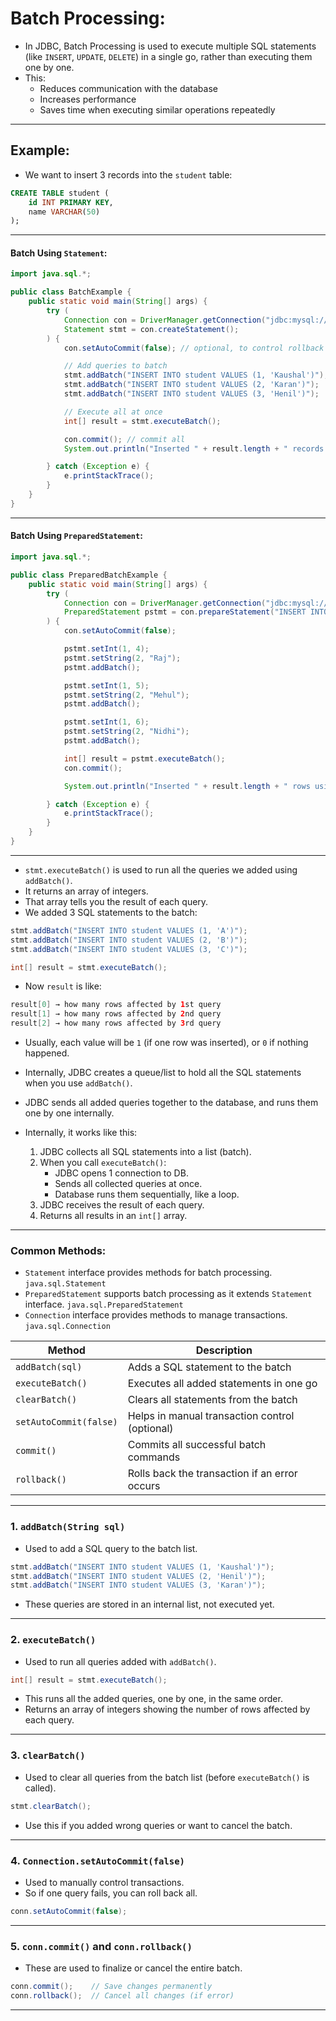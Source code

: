 # **Batch Processing:**

- In JDBC, Batch Processing is used to execute multiple SQL statements (like `INSERT`, `UPDATE`, `DELETE`) in a single go, rather than executing them one by one.
- This:
    - Reduces communication with the database
    - Increases performance
    - Saves time when executing similar operations repeatedly

---

## **Example:**

- We want to insert 3 records into the `student` table:

```sql
CREATE TABLE student (
    id INT PRIMARY KEY,
    name VARCHAR(50)
);
```

---

#### **Batch Using `Statement`:**

```java
import java.sql.*;

public class BatchExample {
    public static void main(String[] args) {
        try (
            Connection con = DriverManager.getConnection("jdbc:mysql://localhost:3306/test", "root", "password");
            Statement stmt = con.createStatement();
        ) {
            con.setAutoCommit(false); // optional, to control rollback if any error

            // Add queries to batch
            stmt.addBatch("INSERT INTO student VALUES (1, 'Kaushal')");
            stmt.addBatch("INSERT INTO student VALUES (2, 'Karan')");
            stmt.addBatch("INSERT INTO student VALUES (3, 'Henil')");

            // Execute all at once
            int[] result = stmt.executeBatch();

            con.commit(); // commit all
            System.out.println("Inserted " + result.length + " records.");

        } catch (Exception e) {
            e.printStackTrace();
        }
    }
}
```

---

#### **Batch Using `PreparedStatement`:**

```java
import java.sql.*;

public class PreparedBatchExample {
    public static void main(String[] args) {
        try (
            Connection con = DriverManager.getConnection("jdbc:mysql://localhost:3306/test", "root", "password");
            PreparedStatement pstmt = con.prepareStatement("INSERT INTO student VALUES (?, ?)");
        ) {
            con.setAutoCommit(false);

            pstmt.setInt(1, 4);
            pstmt.setString(2, "Raj");
            pstmt.addBatch();

            pstmt.setInt(1, 5);
            pstmt.setString(2, "Mehul");
            pstmt.addBatch();

            pstmt.setInt(1, 6);
            pstmt.setString(2, "Nidhi");
            pstmt.addBatch();

            int[] result = pstmt.executeBatch();
            con.commit();

            System.out.println("Inserted " + result.length + " rows using PreparedStatement.");

        } catch (Exception e) {
            e.printStackTrace();
        }
    }
}
```

---

- `stmt.executeBatch()` is used to run all the queries we added using `addBatch()`.
- It returns an array of integers.
- That array tells you the result of each query.
- We added 3 SQL statements to the batch:

```java
stmt.addBatch("INSERT INTO student VALUES (1, 'A')");
stmt.addBatch("INSERT INTO student VALUES (2, 'B')");
stmt.addBatch("INSERT INTO student VALUES (3, 'C')");

int[] result = stmt.executeBatch();
```

- Now `result` is like:

```java
result[0] → how many rows affected by 1st query  
result[1] → how many rows affected by 2nd query  
result[2] → how many rows affected by 3rd query
```

- Usually, each value will be `1` (if one row was inserted), or `0` if nothing happened.

- Internally, JDBC creates a queue/list to hold all the SQL statements when you use `addBatch()`.
- JDBC sends all added queries together to the database, and runs them one by one internally.
- Internally, it works like this:
    1. JDBC collects all SQL statements into a list (batch).
    2. When you call `executeBatch()`:
        - JDBC opens 1 connection to DB.
        - Sends all collected queries at once.
        - Database runs them sequentially, like a loop.
    3. JDBC receives the result of each query.
    4. Returns all results in an `int[]` array.

---

### **Common Methods:**

- `Statement` interface provides methods for batch processing. `java.sql.Statement`
- `PreparedStatement` supports batch processing as it extends `Statement` interface. `java.sql.PreparedStatement`
- `Connection` interface provides methods to manage transactions. `java.sql.Connection`

| Method                 | Description                                    |
| ---------------------- | ---------------------------------------------- |
| `addBatch(sql)`        | Adds a SQL statement to the batch              |
| `executeBatch()`       | Executes all added statements in one go        |
| `clearBatch()`         | Clears all statements from the batch           |
| `setAutoCommit(false)` | Helps in manual transaction control (optional) |
| `commit()`             | Commits all successful batch commands          |
| `rollback()`           | Rolls back the transaction if an error occurs  |

---

### 1. `addBatch(String sql)`
- Used to add a SQL query to the batch list.

```java
stmt.addBatch("INSERT INTO student VALUES (1, 'Kaushal')");
stmt.addBatch("INSERT INTO student VALUES (2, 'Henil')");
stmt.addBatch("INSERT INTO student VALUES (3, 'Karan')");
```

- These queries are stored in an internal list, not executed yet.

---

### 2. `executeBatch()`
- Used to run all queries added with `addBatch()`.

```java
int[] result = stmt.executeBatch();
```

- This runs all the added queries, one by one, in the same order.
- Returns an array of integers showing the number of rows affected by each query.

---

### 3. `clearBatch()`
- Used to clear all queries from the batch list (before `executeBatch()` is called).

```java
stmt.clearBatch();
```
- Use this if you added wrong queries or want to cancel the batch.

---

### 4. `Connection.setAutoCommit(false)`

- Used to manually control transactions.
- So if one query fails, you can roll back all.

```java
conn.setAutoCommit(false);
```

---

### 5. `conn.commit()` and `conn.rollback()`

- These are used to finalize or cancel the entire batch.

```java
conn.commit();    // Save changes permanently
conn.rollback();  // Cancel all changes (if error)
```

---